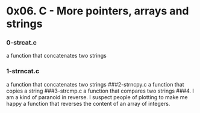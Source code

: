 # 0x06. C - More pointers, arrays and strings

### 0-strcat.c
a function that concatenates two strings
### 1-strncat.c
a function that concatenates two strings
###2-strncpy.c
a function that copies a string
###3-strcmp.c
a function that compares two strings
###4. I am a kind of paranoid in reverse. I suspect people of plotting to make me happy
a function that reverses the content of an array of integers.
